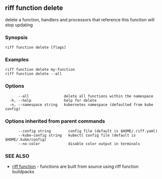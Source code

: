 ## riff function delete

delete a function, handlers and processors that reference this function will stop updating

### Synopsis


<todo>


```
riff function delete [flags]
```

### Examples

```
riff function delete my-function
riff function delete --all 
```

### Options

```
      --all                delete all functions within the namespace
  -h, --help               help for delete
  -n, --namespace string   kubernetes namespace (defaulted from kube config)
```

### Options inherited from parent commands

```
      --config string        config file (default is $HOME/.riff.yaml)
      --kube-config string   kubectl config file (default is $HOME/.kube/config)
      --no-color             disable color output in terminals
```

### SEE ALSO

* [riff function](riff_function.md)	 - functions are built from source using riff function buildpacks

